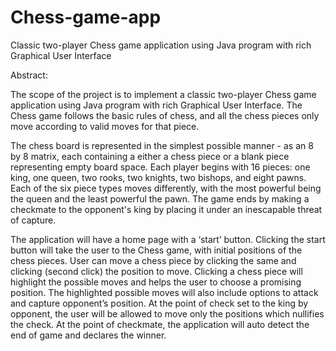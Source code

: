 # Chess-game-app
Classic two-player Chess game application using Java program with rich Graphical User Interface

Abstract:

The scope of the project is to implement a classic two-player Chess game application using Java program with rich Graphical User Interface. The Chess game follows the basic rules of chess, and all the chess pieces only move according to valid moves for that piece.

The chess board is represented in the simplest possible manner - as an 8 by 8 matrix, each containing a either a chess piece or a blank piece representing empty board space. Each player begins with 16 pieces: one king, one queen, two rooks, two knights, two bishops, and eight pawns. Each of the six piece types moves differently, with the most powerful being the queen and the least powerful the pawn. The game ends by making a checkmate to the opponent's king by placing it under an inescapable threat of capture.

The application will have a home page with a ‘start’ button. Clicking the start button will take the user to the Chess game, with initial positions of the chess pieces. User can move a chess piece by clicking the same and clicking (second click) the position to move. Clicking a chess piece will highlight the possible moves and helps the user to choose a promising position. The highlighted possible moves will also include options to attack and capture opponent’s position. At the point of check set to the king by opponent, the user will be allowed to move only the positions which nullifies the check. At the point of checkmate, the application will auto detect the end of game and declares the winner.
